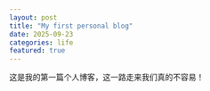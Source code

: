 ```yaml
---
layout: post
title: "My first personal blog"
date: 2025-09-23
categories: life
featured: true
---
```

这是我的第一篇个人博客，这一路走来我们真的不容易！

